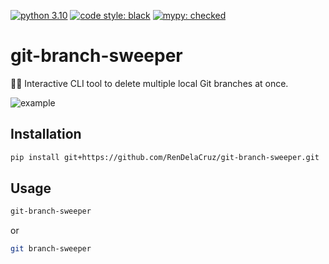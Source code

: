 [![python 3.10](https://img.shields.io/badge/Python-3.10-3776AB.svg?style=flat&logo=python&logoColor=white)](https://www.python.org)
[![code style: black](https://img.shields.io/badge/code%20style-black-000000.svg)](https://github.com/psf/black)
[![mypy: checked](https://www.mypy-lang.org/static/mypy_badge.svg)](https://mypy-lang.org/)

# git-branch-sweeper

🧹✨ Interactive CLI tool to delete multiple local Git branches at once.

![example](https://github.com/RenDelaCruz/git-branch-sweeper/blob/main/assets/example.svg)

<!--
https://carbon.now.sh/?bg=rgba%28255%2C255%2C255%2C1%29&t=vscode&wt=none&l=auto&width=710&ds=false&dsyoff=20px&dsblur=68px&wc=true&wa=false&pv=26px&ph=24px&ln=false&fl=1&fm=Hack&fs=14px&lh=133%25&si=false&es=1x&wm=false&code=%2524%2520git-branch-sweeper%250A%250A%253F%2520Select%2520branches%2520to%2520delete%253A%2520%28use%2520%255Bspace%255D%2520to%2520select%252C%2520or%2520%255Ba%255D%2520to%2520toggle%2520all%29%250A%2520%2520Current%2520branch%253A%2520PROJ-435_current-task%2520%250A%2520%2520%25E2%2597%2589%2520PROJ-654_old-ticket%250A%25E2%259D%25AF%2520%25E2%2597%2589%2520PROJ-934_extra-branch%2520%250A%2520%2520%25E2%2597%258B%2520PROJ-324_testing-feat%250A%2520%2520%25E2%2597%258B%2520main%250A%250ABranches%2520for%2520deletion%253A%250A1.%2520PROJ-654_old-ticket%2520%250A2.%2520PROJ-934_extra-branch%2520%250A%250A%253F%2520Delete%2520these%25202%2520branches%253F%2520%28y%252FN%29%2520Yes%250A%250ADeleted%2520branch%2520PROJ-654_old-ticket%2520%28was%2520cb0c590%29.%250ADeleted%2520branch%2520PROJ-934_extra-branch%2520%28was%2520cb0c590%29.%250A%250AAll%2520selected%2520branches%2520deleted.%2520%25F0%259F%25A7%25B9%25E2%259C%25A8&tb=
-->

<!-- ```sh
$ git-branch-sweeper

? Select branches to delete: (use [space] to select, or [a] to toggle all)
  Current branch: PROJ-435_current-task 
  ◉ PROJ-654_old-ticket
❯ ◉ PROJ-934_extra-branch 
  ○ PROJ-324_testing-feat
  ○ main

Branches for deletion:
1. PROJ-654_old-ticket 
2. PROJ-934_extra-branch 

? Delete these 2 branches? (y/N) Yes

Deleted branch PROJ-654_old-ticket (was cb0c590).
Deleted branch PROJ-934_extra-branch (was cb0c590).

All selected branches deleted. 🧹✨
``` -->


## Installation

```sh
pip install git+https://github.com/RenDelaCruz/git-branch-sweeper.git
```

## Usage

```sh
git-branch-sweeper
```

or

```sh
git branch-sweeper
```
